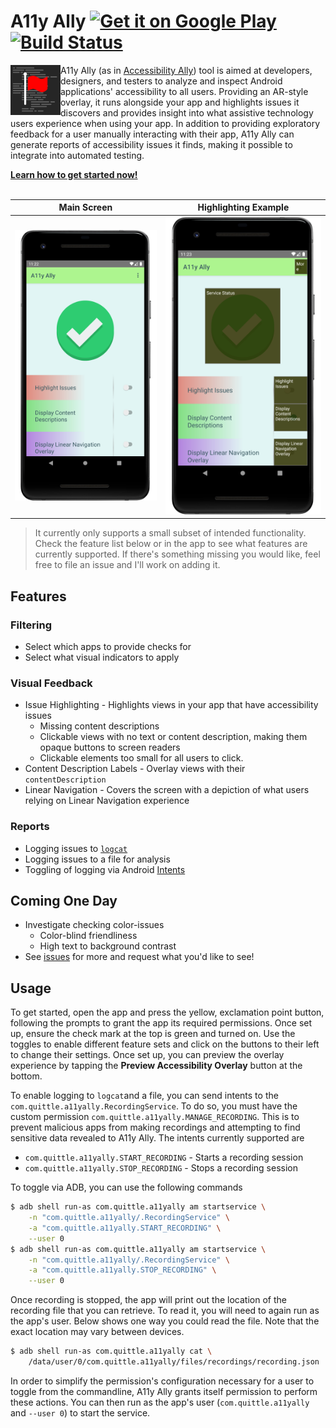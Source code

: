 # A11y Ally [<img alt="Get it on Google Play" src="https://play.google.com/intl/en_us/badges/images/generic/en_badge_web_generic.png" height="50px" align="top" />](https://play.google.com/store/apps/details?id=com.quittle.a11yally&referrer=utm_source%3Dgithub%26utm_medium%3Dheader) [![Build Status](https://github.com/quittle/a11y-ally/workflows/Build/badge.svg)](https://github.com/quittle/a11y-ally/actions?query=workflow%3ABuild)

<img align="left" src="app/src/main/custom-res/icon.svg" alt="A11y Ally Logo" height="80px" />
A11y Ally (as in <a href="https://a11yproject.com/about/#what-does-the-term-a11y-mean">Accessibility Ally</a>)
tool is aimed at developers, designers, and testers to analyze and inspect Android applications'
accessibility to all users. Providing an AR-style overlay, it runs alongside your app and highlights
issues it discovers and provides insight into what assistive technology users experience when using
your app. In addition to providing exploratory feedback for a user manually interacting with their app,
A11y Ally can generate reports of accessibility issues it finds, making it possible to integrate into
automated testing.

**[Learn how to get started now!](GETTING_STARTED.md)**
<br />
<br />

| Main Screen                                                                   | Highlighting Example                                                                          |
| ----------------------------------------------------------------------------- | --------------------------------------------------------------------------------------------- |
| ![](app/src/main/play/listings/en-US/graphics/phone-screenshots/004_main.png) | ![](app/src/main/play/listings/en-US/graphics/phone-screenshots/005_content_descriptions.png) |

> It currently only supports a small subset of intended functionality. Check the feature list below
> or in the app to see what features are currently supported. If there's something missing you would
> like, feel free to file an issue and I'll work on adding it.

## Features

### Filtering

- Select which apps to provide checks for
- Select what visual indicators to apply

### Visual Feedback

- Issue Highlighting - Highlights views in your app that have accessibility issues
  - Missing content descriptions
  - Clickable views with no text or content description, making them opaque buttons to screen readers
  - Clickable elements too small for all users to click.
- Content Description Labels - Overlay views with their `contentDescription`
- Linear Navigation - Covers the screen with a depiction of what users relying on Linear Navigation experience

### Reports

- Logging issues to [`logcat`](https://developer.android.com/studio/command-line/logcat)
- Logging issues to a file for analysis
- Toggling of logging via Android [Intents](https://developer.android.com/guide/components/intents-filters)

## Coming One Day

- Investigate checking color-issues
  - Color-blind friendliness
  - High text to background contrast
- See [issues](https://github.com/quittle/a11y-ally/issues) for more and request what you'd like to see!

## Usage

To get started, open the app and press the yellow, exclamation point button, following the prompts to
grant the app its required permissions. Once set up, ensure the check mark at the top is green and turned on.
Use the toggles to enable different feature sets and click on the buttons to their left to change their
settings. Once set up, you can preview the overlay experience by tapping the **Preview Accessibility Overlay**
button at the bottom.

To enable logging to `logcat`and a file, you can send intents to the
`com.quittle.a11yally.RecordingService`. To do so, you must have the custom permission
`com.quittle.a11yally.MANAGE_RECORDING`. This is to prevent malicious apps from making recordings and
attempting to find sensitive data revealed to A11y Ally. The intents currently supported are

- `com.quittle.a11yally.START_RECORDING` - Starts a recording session
- `com.quittle.a11yally.STOP_RECORDING` - Stops a recording session

To toggle via ADB, you can use the following commands

```sh
$ adb shell run-as com.quittle.a11yally am startservice \
    -n "com.quittle.a11yally/.RecordingService" \
    -a "com.quittle.a11yally.START_RECORDING" \
    --user 0
$ adb shell run-as com.quittle.a11yally am startservice \
    -n "com.quittle.a11yally/.RecordingService" \
    -a "com.quittle.a11yally.STOP_RECORDING" \
    --user 0
```

Once recording is stopped, the app will print out the location of the recording file that you can
retrieve. To read it, you will need to again run as the app's user. Below shows one way you could
read the file. Note that the exact location may vary between devices.

```sh
$ adb shell run-as com.quittle.a11yally cat \
    /data/user/0/com.quittle.a11yally/files/recordings/recording.json
```

In order to simplify the permission's configuration necessary for a user to toggle from the
commandline, A11y Ally grants itself permission to perform these actions. You can then run as the
app's user (`com.quittle.a11yally` and `--user 0`) to start the service.
